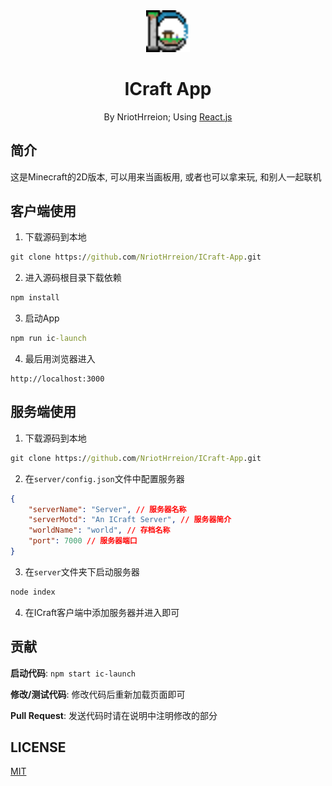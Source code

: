 <div align="center">

<img src="./src/static/logo.png" width="70">

# ICraft App

By NriotHrreion; Using [React.js](http://reactjs.org)

</div>

## 简介

这是Minecraft的2D版本, 可以用来当画板用, 或者也可以拿来玩, 和别人一起联机

## 客户端使用

1. 下载源码到本地

```cmd
git clone https://github.com/NriotHrreion/ICraft-App.git
```

2. 进入源码根目录下载依赖

```cmd
npm install
```

3. 启动App

```cmd
npm run ic-launch
```

4. 最后用浏览器进入

```
http://localhost:3000
```

## 服务端使用

1. 下载源码到本地

```cmd
git clone https://github.com/NriotHrreion/ICraft-App.git
```

2. 在`server/config.json`文件中配置服务器

```json
{
    "serverName": "Server", // 服务器名称
    "serverMotd": "An ICraft Server", // 服务器简介
    "worldName": "world", // 存档名称
    "port": 7000 // 服务器端口
}
```

3. 在`server`文件夹下启动服务器

```cmd
node index
```

4. 在ICraft客户端中添加服务器并进入即可

## 贡献

**启动代码**: `npm start ic-launch`

**修改/测试代码**: 修改代码后重新加载页面即可

**Pull Request**: 发送代码时请在说明中注明修改的部分

## LICENSE

[MIT](./LICENSE)
